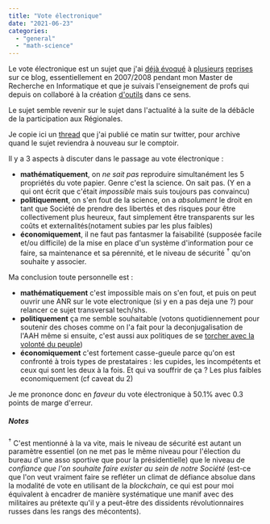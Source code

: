 ```yaml
---
title: "Vote électronique"
date: "2021-06-23"
categories: 
  - "general"
  - "math-science"
---
```


Le vote électronique est un sujet que j'ai [déjà évoqué](/posts/2007/04/les-machines-a-voter-charlie) à [plusieurs](/posts/2007/05/notes-pour-un-eventuel-sujet-de-recherche) [reprises](/posts/2008/04/aidons-les-lecteurs) sur ce blog, essentiellement en 2007/2008 pendant mon Master de Recherche en Informatique et que je suivais l'enseignement de profs qui depuis on collaboré à la création [d'outils](https://www.inria.fr/en/node/684) dans ce sens.

Le sujet semble revenir sur le sujet dans l'actualité à la suite de la débâcle de la participation aux Régionales.

Je copie ici un [thread](https://twitter.com/smwhr/status/1407580766930886657) que j'ai publié ce matin sur twitter, pour archive quand le sujet reviendra à nouveau sur le comptoir.

Il y a 3 aspects à discuter dans le passage au vote électronique :

* **mathématiquement**, on _ne sait pas_ reproduire simultanément les 5 propriétés du vote papier. Genre c'est la science. On sait pas. (Y en a qui ont écrit que c'était _impossible_ mais suis toujours pas convaincu)
* **politiquement**, on s'en fout de la science, on a _absolument_ le droit en tant que Société de prendre des libertés et des risques pour être collectivement plus heureux, faut simplement être transparents sur les coûts et externalités(notament subies par les plus faibles)
* **économiquement**, il ne faut pas fantasmer la faisabilité (supposée facile et/ou difficile) de la mise en place d'un système d'information pour ce faire, sa maintenance et sa pérennité, et le niveau de sécurité <sup>†</sup> qu'on souhaite y associer.

Ma conclusion toute personnelle est :

* **mathématiquement** c'est impossible mais on s'en fout, et puis on peut ouvrir une ANR sur le vote electronique (si y en a pas deja une ?) pour relancer ce sujet transversal tech/shs.
* **politiquement** ça me semble souhaitable (votons quotidiennement pour soutenir des choses comme on l'a fait pour la deconjugalisation de l'AAH même si ensuite, c'est aussi aux politiques de se [torcher avec la volonté du peuple](https://www.nouvelobs.com/politique/20210617.OBS45364/on-vous-explique-le-debat-sur-la-deconjugalisation-de-l-allocation-adulte-handicape.html))
* **économiquement** c'est fortement casse-gueule parce qu'on est confronté à trois types de prestataires : les cupides, les incompétents et ceux qui sont les deux à la fois. Et qui va souffrir de ça ? Les plus faibles economiquement (cf caveat du 2)

Je me prononce donc en _faveur_ du vote électronique à 50.1% avec 0.3 points de marge d'erreur.


##### Notes
<sup>†</sup> C'est mentionné à la va vite, mais le niveau de sécurité est autant un paramètre essentiel (on ne met pas le même niveau pour l'élection du bureau d'une asso sportive que pour la présidentielle) que le niveau de _confiance que l'on souhaite faire exister au sein de notre Société_ (est-ce que l'on veut vraiment faire se refléter un climat de défiance absolue dans la modalité de vote en utilisant de la _blockchain_, ce qui est pour moi équivalent à encadrer de manière systématique une manif avec des militaires au prétexte qu'il y a peut-être des dissidents révolutionnaires russes dans les rangs des mécontents).